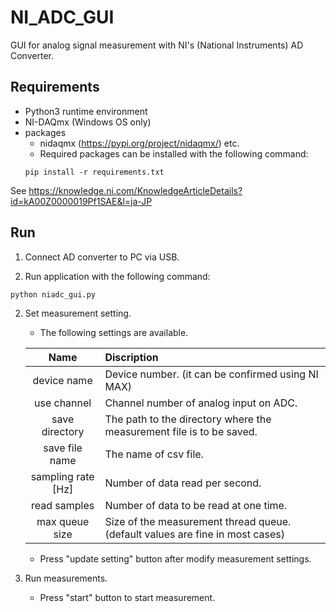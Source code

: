# NI_ADC_GUI
GUI for analog signal measurement with NI's (National Instruments) AD Converter.

## Requirements
* Python3 runtime environment
* NI-DAQmx (Windows OS only)
* packages
    * nidaqmx (https://pypi.org/project/nidaqmx/) etc.
    * Required packages can be installed with the following command:
    ```
    pip install -r requirements.txt
    ```

See https://knowledge.ni.com/KnowledgeArticleDetails?id=kA00Z0000019Pf1SAE&l=ja-JP

## Run
1. Connect AD converter to PC via USB.

2. Run application with the following command:
```
python niadc_gui.py
```

2. Set measurement setting.
    * The following settings are available.
    
    | Name | Discription |
    | :--: | :-- |
    | device name | Device number. (it can be confirmed using NI MAX) |
    | use channel | Channel number of analog input on ADC. |
    | save directory | The path to the directory where the measurement file is to be saved. |
    | save file name | The name of csv file. |
    | sampling rate [Hz] | Number of data read per second. |
    | read samples | Number of data to be read at one time. |
    | max queue size | Size of the measurement thread queue. (default values are fine in most cases) |

    * Press "update setting" button after modify measurement settings.

3. Run measurements.
    * Press "start" button to start measurement.
